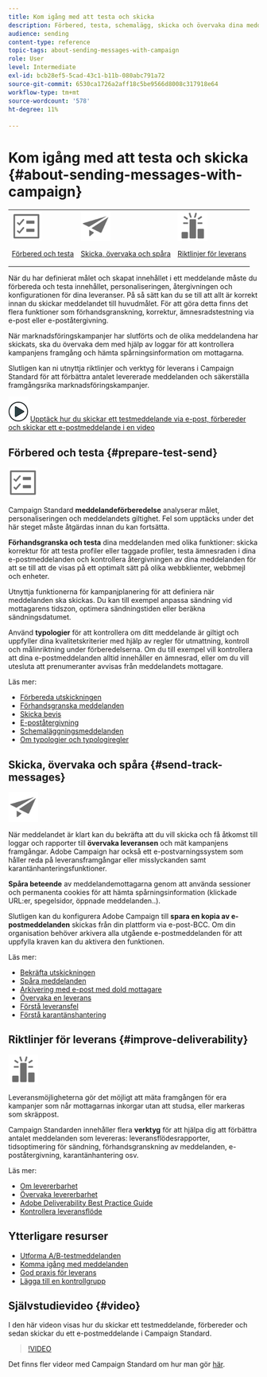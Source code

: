 ```yaml
---
title: Kom igång med att testa och skicka
description: Förbered, testa, schemalägg, skicka och övervaka dina meddelanden.
audience: sending
content-type: reference
topic-tags: about-sending-messages-with-campaign
role: User
level: Intermediate
exl-id: bcb28ef5-5cad-43c1-b11b-080abc791a72
source-git-commit: 6530ca1726a2aff18c5be9566d8008c317918e64
workflow-type: tm+mt
source-wordcount: '578'
ht-degree: 11%

---
```


# Kom igång med att testa och skicka {#about-sending-messages-with-campaign}

<table>
<tr>
<td><img src="assets/do-not-localize/icon_prepare.svg" width="60px"><p><a href="#prepare-test-send">Förbered och testa</a></p></td>
<td><img src="assets/do-not-localize/icon_send.svg" width="60px"><p><a href="#send-track-messages">Skicka, övervaka och spåra</a></p></td>
<td><img src="assets/do-not-localize/icon_deliverability.svg" width="60px"><p><a href="#improve-deliverability">Riktlinjer för leverans</a></p></td></tr>
</table>

När du har definierat målet och skapat innehållet i ett meddelande måste du förbereda och testa innehållet, personaliseringen, återgivningen och konfigurationen för dina leveranser. På så sätt kan du se till att allt är korrekt innan du skickar meddelandet till huvudmålet. För att göra detta finns det flera funktioner som förhandsgranskning, korrektur, ämnesradstestning via e-post eller e-poståtergivning.

När marknadsföringskampanjer har slutförts och de olika meddelandena har skickats, ska du övervaka dem med hjälp av loggar för att kontrollera kampanjens framgång och hämta spårningsinformation om mottagarna.

Slutligen kan ni utnyttja riktlinjer och verktyg för leverans i Campaign Standard för att förbättra antalet levererade meddelanden och säkerställa framgångsrika marknadsföringskampanjer.

![](assets/do-not-localize/how-to-video.png) [Upptäck hur du skickar ett testmeddelande via e-post, förbereder och skickar ett e-postmeddelande i en video](#video)

## Förbered och testa {#prepare-test-send}

<img src="assets/do-not-localize/icon_prepare.svg" width="60px">

Campaign Standard **meddelandeförberedelse** analyserar målet, personaliseringen och meddelandets giltighet. Fel som upptäcks under det här steget måste åtgärdas innan du kan fortsätta.

**Förhandsgranska och testa** dina meddelanden med olika funktioner: skicka korrektur för att testa profiler eller taggade profiler, testa ämnesraden i dina e-postmeddelanden och kontrollera återgivningen av dina meddelanden för att se till att de visas på ett optimalt sätt på olika webbklienter, webbmejl och enheter.

Utnyttja funktionerna för kampanjplanering för att definiera när meddelanden ska skickas. Du kan till exempel anpassa sändning vid mottagarens tidszon, optimera sändningstiden eller beräkna sändningsdatumet.

Använd **typologier** för att kontrollera om ditt meddelande är giltigt och uppfyller dina kvalitetskriterier med hjälp av regler för utmattning, kontroll och målinriktning under förberedelserna. Om du till exempel vill kontrollera att dina e-postmeddelanden alltid innehåller en ämnesrad, eller om du vill utesluta att prenumeranter avvisas från meddelandets mottagare.

Läs mer:

* [Förbereda utskickningen](../../sending/using/preparing-the-send.md)
* [Förhandsgranska meddelanden](../../sending/using/previewing-messages.md)
* [Skicka bevis](../../sending/using/sending-proofs.md)
* [E-poståtergivning](../../sending/using/email-rendering.md)
* [Schemaläggningsmeddelanden](../../sending/using/about-scheduling-messages.md)
* [Om typologier och typologiregler](../../sending/using/about-typology-rules.md)

## Skicka, övervaka och spåra {#send-track-messages}

<img src="assets/do-not-localize/icon_send.svg"  width="60px">

När meddelandet är klart kan du bekräfta att du vill skicka och få åtkomst till loggar och rapporter till **övervaka leveransen** och mät kampanjens framgångar. Adobe Campaign har också ett e-postvarningssystem som håller reda på leveransframgångar eller misslyckanden samt karantänhanteringsfunktioner.

**Spåra beteende** av meddelandemottagarna genom att använda sessioner och permanenta cookies för att hämta spårningsinformation (klickade URL:er, spegelsidor, öppnade meddelanden..).

Slutligen kan du konfigurera Adobe Campaign till **spara en kopia av e-postmeddelanden** skickas från din plattform via e-post-BCC. Om din organisation behöver arkivera alla utgående e-postmeddelanden för att uppfylla kraven kan du aktivera den funktionen.

Läs mer:

* [Bekräfta utskickningen](../../sending/using/confirming-the-send.md)
* [Spåra meddelanden](../../sending/using/tracking-messages.md)
* [Arkivering med e-post med dold mottagare](../../sending/using/archiving.md)
* [Övervaka en leverans](../../sending/using/monitoring-a-delivery.md)
* [Förstå leveransfel](../../sending/using/understanding-delivery-failures.md)
* [Förstå karantänshantering](../../sending/using/understanding-quarantine-management.md)

## Riktlinjer för leverans {#improve-deliverability}

<img src="assets/do-not-localize/icon_deliverability.svg"  width="60px">

Leveransmöjligheterna gör det möjligt att mäta framgången för era kampanjer som når mottagarnas inkorgar utan att studsa, eller markeras som skräppost.

Campaign Standarden innehåller flera **verktyg** för att hjälpa dig att förbättra antalet meddelanden som levereras: leveransflödesrapporter, tidsoptimering för sändning, förhandsgranskning av meddelanden, e-poståtergivning, karantänhantering osv.

Läs mer:

* [Om levererbarhet](../../sending/using/about-deliverability.md)
* [Övervaka levererbarhet](../../sending/using/monitor-deliverability.md)
* [Adobe Deliverability Best Practice Guide](https://experienceleague.adobe.com/docs/deliverability-learn/deliverability-best-practice-guide/introduction.html?lang=sv)
* [Kontrollera leveransflöde](../../reporting/using/delivery-throughput.md)

## Ytterligare resurser

* [Utforma A/B-testmeddelanden](../../channels/using/designing-an-a-b-test-email.md)
* [Komma igång med meddelanden](../../channels/using/key-steps-to-send-a-message.md)
* [God praxis för leverans](../../sending/using/delivery-best-practices.md)
* [Lägga till en kontrollgrupp](../../sending/using/control-group.md)

## Självstudievideo {#video}

I den här videon visas hur du skickar ett testmeddelande, förbereder och sedan skickar du ett e-postmeddelande i Campaign Standard.

>[!VIDEO](https://video.tv.adobe.com/v/24013/)

Det finns fler videor med Campaign Standard om hur man gör [här](https://experienceleague.adobe.com/docs/campaign-standard-learn/tutorials/overview.html?lang=sv).
